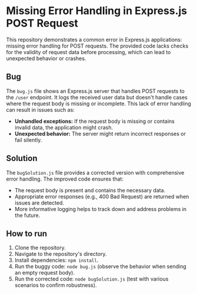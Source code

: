 # Missing Error Handling in Express.js POST Request

This repository demonstrates a common error in Express.js applications: missing error handling for POST requests. The provided code lacks checks for the validity of request data before processing, which can lead to unexpected behavior or crashes.

## Bug

The `bug.js` file shows an Express.js server that handles POST requests to the `/user` endpoint. It logs the received user data but doesn't handle cases where the request body is missing or incomplete. This lack of error handling can result in issues such as:

* **Unhandled exceptions:** If the request body is missing or contains invalid data, the application might crash.
* **Unexpected behavior:** The server might return incorrect responses or fail silently.

## Solution

The `bugSolution.js` file provides a corrected version with comprehensive error handling. The improved code ensures that:

* The request body is present and contains the necessary data.
* Appropriate error responses (e.g., 400 Bad Request) are returned when issues are detected.
* More informative logging helps to track down and address problems in the future.

## How to run

1. Clone the repository.
2. Navigate to the repository's directory.
3. Install dependencies: `npm install`.
4. Run the buggy code: `node bug.js` (observe the behavior when sending an empty request body).
5. Run the corrected code: `node bugSolution.js` (test with various scenarios to confirm robustness).